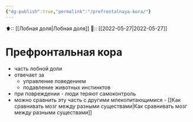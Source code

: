 ```yaml
---
{"dg-publish":true,"permalink":"/prefrontalnaya-kora/"}
---
```



⬆:: [[Лобная доля\|Лобная доля]]
📅:: [[2022-05-27\|2022-05-27]]

# Префронтальная кора
- часть лобной доли
- отвечает за
	- управление поведением
	- подавление животных инстинктов
- при повреждении - люди теряют самоконтроль
- можно сравнить эту часть с другими млекопитающимися - [[Как сравнивать мозг между разными существами\|Как сравнивать мозг между разными существами]]